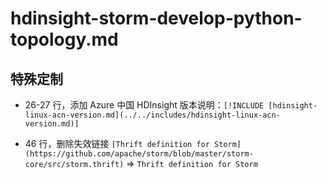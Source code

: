 # hdinsight-storm-develop-python-topology.md

## 特殊定制

* 26-27 行，添加 Azure 中国 HDInsight 版本说明：`[!INCLUDE [hdinsight-linux-acn-version.md](../../includes/hdinsight-linux-acn-version.md)]`

* 46 行，删除失效链接 `[Thrift definition for Storm](https://github.com/apache/storm/blob/master/storm-core/src/storm.thrift)` => `Thrift definition for Storm`
